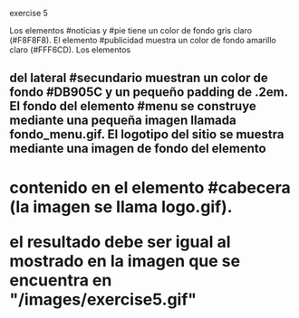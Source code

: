exercise 5

Los elementos #noticias y #pie tiene un color de fondo gris claro (#F8F8F8).
El elemento #publicidad muestra un color de fondo amarillo claro (#FFF6CD).
Los elementos <h2> del lateral #secundario muestran un color de fondo #DB905C y un pequeño padding de .2em.
El fondo del elemento #menu se construye mediante una pequeña imagen llamada fondo_menu.gif.
El logotipo del sitio se muestra mediante una imagen de fondo del elemento <h1> contenido en el elemento #cabecera (la imagen se llama logo.gif).

el resultado debe ser igual al mostrado en la imagen que se encuentra en "/images/exercise5.gif"